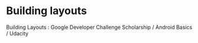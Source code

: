 # Building layouts
Building Layouts : Google Developer Challenge Scholarship / Android Basics / Udacity
